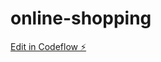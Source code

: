 # online-shopping

[Edit in Codeflow ⚡️](https://stackblitz.com/~/github.com/dhruvipanchal007/online-shopping)